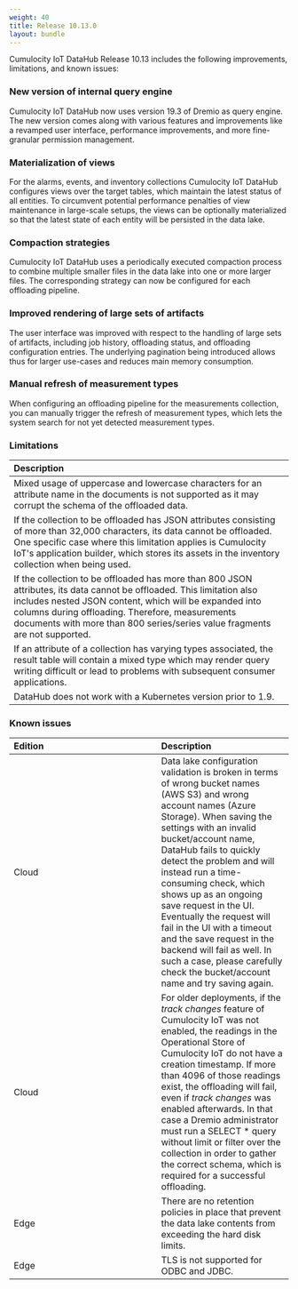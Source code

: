 ```yaml
---
weight: 40
title: Release 10.13.0
layout: bundle
---
```


Cumulocity IoT DataHub Release 10.13 includes the following improvements, limitations, and known issues:

### New version of internal query engine

Cumulocity IoT DataHub now uses version 19.3 of Dremio as query engine. The new version comes along with various features and improvements like a revamped user interface, performance improvements, and more fine-granular permission management.

### Materialization of views

For the alarms, events, and inventory collections Cumulocity IoT DataHub configures views over the target tables, which maintain the latest status of all entities. To circumvent potential performance penalties of view maintenance in large-scale setups, the views can be optionally materialized so that the latest state of each entity will be persisted in the data lake.

### Compaction strategies

Cumulocity IoT DataHub uses a periodically executed compaction process to combine multiple smaller files in the data lake into one or more larger files. The corresponding strategy can now be configured for each offloading pipeline.

### Improved rendering of large sets of artifacts

The user interface was improved with respect to the handling of large sets of artifacts, including job history, offloading status, and offloading configuration entries. The underlying pagination being introduced allows thus for larger use-cases and reduces main memory consumption.

### Manual refresh of measurement types

When configuring an offloading pipeline for the measurements collection, you can manually trigger the refresh of measurement types, which lets the system search for not yet detected measurement types.

### Limitations

|<div style="width:250px">Description</div>
|:---
|Mixed usage of uppercase and lowercase characters for an attribute name in the documents is not supported as it may corrupt the schema of the offloaded data.|
|If the collection to be offloaded has JSON attributes consisting of more than 32,000 characters, its data cannot be offloaded. One specific case where this limitation applies is Cumulocity IoT's application builder, which stores its assets in the inventory collection when being used.|
|If the collection to be offloaded has more than 800 JSON attributes, its data cannot be offloaded. This limitation also includes nested JSON content, which will be expanded into columns during offloading. Therefore, measurements documents with more than 800 series/series value fragments are not supported.|
|If an attribute of a collection has varying types associated, the result table will contain a mixed type which may render query writing difficult or lead to problems with subsequent consumer applications.|
|DataHub does not work with a Kubernetes version prior to 1.9.|

### Known issues

|<div style="width:250px">Edition|Description|
|:---|:---|
|Cloud|Data lake configuration validation is broken in terms of wrong bucket names (AWS S3) and wrong account names (Azure Storage). When saving the settings with an invalid bucket/account name, DataHub fails to quickly detect the problem and will instead run a time-consuming check, which shows up as an ongoing save request in the UI. Eventually the request will fail in the UI with a timeout and the save request in the backend will fail as well. In such a case, please carefully check the bucket/account name and try saving again.|
|Cloud|For older deployments, if the *track changes* feature of Cumulocity IoT was not enabled, the readings in the Operational Store of Cumulocity IoT do not have a creation timestamp. If more than 4096 of those readings exist, the offloading will fail, even if *track changes* was enabled afterwards. In that case a Dremio administrator must run a SELECT * query without limit or filter over the collection in order to gather the correct schema, which is required for a successful offloading.|
|Edge|There are no retention policies in place that prevent the data lake contents from exceeding the hard disk limits.|
|Edge|TLS is not supported for ODBC and JDBC.|
